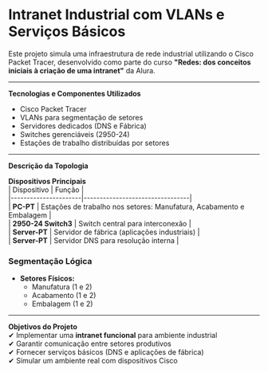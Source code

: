 # **Intranet Industrial com VLANs e Serviços Básicos**  

Este projeto simula uma infraestrutura de rede industrial utilizando o Cisco Packet Tracer, desenvolvido como parte do curso **"Redes: dos conceitos iniciais à criação de uma intranet"** da Alura.  

---

**Tecnologias e Componentes Utilizados**  
- Cisco Packet Tracer  
- VLANs para segmentação de setores  
- Servidores dedicados (DNS e Fábrica)  
- Switches gerenciáveis (2950-24)  
- Estações de trabalho distribuídas por setores  

---

**Descrição da Topologia**  

**Dispositivos Principais**  
| Dispositivo          | Função                          |  
|----------------------|---------------------------------|  
| **PC-PT**            | Estações de trabalho nos setores: Manufatura, Acabamento e Embalagem |  
| **2950-24 Switch3**  | Switch central para interconexão |  
| **Server-PT**        | Servidor de fábrica (aplicações industriais) |  
| **Server-PT**        | Servidor DNS para resolução interna |  

### **Segmentação Lógica**  
- **Setores Físicos:**  
  - Manufatura (1 e 2)  
  - Acabamento (1 e 2)  
  - Embalagem (1 e 2)  

---

**Objetivos do Projeto**  
✔ Implementar uma **intranet funcional** para ambiente industrial  
✔ Garantir comunicação entre setores produtivos  
✔ Fornecer serviços básicos (DNS e aplicações de fábrica)  
✔ Simular um ambiente real com dispositivos Cisco  
